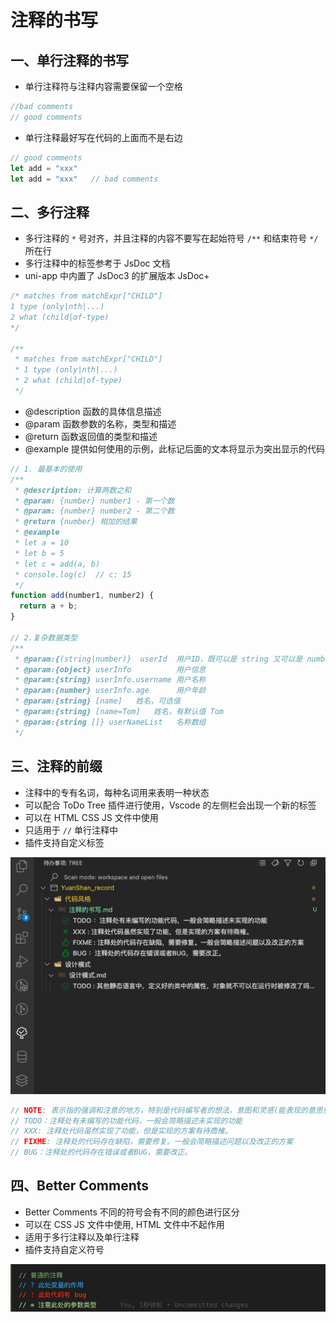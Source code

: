 # 注释的书写

## 一、单行注释的书写

- 单行注释符与注释内容需要保留一个空格

```js
//bad comments
// good comments
```

- 单行注释最好写在代码的上面而不是右边

```js
// good comments
let add = "xxx"
let add = "xxx"   // bad comments
```

## 二、多行注释

- 多行注释的 `*` 号对齐，并且注释的内容不要写在起始符号 `/**` 和结束符号 `*/` 所在行
- 多行注释中的标签参考于 JsDoc 文档
- uni-app 中内置了 JsDoc3 的扩展版本 JsDoc+

```js
/* matches from matchExpr["CHILD"]
1 type (only|nth|...)
2 what (child|of-type)
*/

/**
 * matches from matchExpr["CHILD"]
 * 1 type (only|nth|...)
 * 2 what (child|of-type)
 */
```

- @description 函数的具体信息描述
- @param 函数参数的名称，类型和描述
- @return 函数返回值的类型和描述
- @example 提供如何使用的示例，此标记后面的文本将显示为突出显示的代码

```js
// 1. 最基本的使用
/**
 * @description: 计算两数之和
 * @param: {number} number1 - 第一个数
 * @param: {number} number2 - 第二个数
 * @return {number} 相加的结果
 * @example
 * let a = 10
 * let b = 5
 * let c = add(a, b)
 * console.log(c)  // c: 15
 */
function add(number1, number2) {
  return a + b;
}

// 2.复杂数据类型
/**
 * @param:{(string|number)}  userId  用户ID，既可以是 string 又可以是 number
 * @param:{object} userInfo          用户信息
 * @param:{string} userInfo.username 用户名称 
 * @param:{number} userInfo.age      用户年龄
 * @param:{string} [name]   姓名，可选值
 * @param:{string} [name=Tom]   姓名，有默认值 Tom
 * @param:{string []} userNameList   名称数组  
 */
```

## 三、注释的前缀

- 注释中的专有名词，每种名词用来表明一种状态
- 可以配合 ToDo Tree 插件进行使用，Vscode 的左侧栏会出现一个新的标签
- 可以在 HTML CSS JS 文件中使用
- 只适用于 `//` 单行注释中
- 插件支持自定义标签

![TODOTREE插件](./img/ToDoTree.png)

```js
// NOTE: 表示指的强调和注意的地方，特别是代码编写者的想法，意图和灵感(能表现的意思很灵活)
// TODO：注释处有未编写的功能代码，一般会简略描述未实现的功能
// XXX: 注释处代码虽然实现了功能，但是实现的方案有待商榷。
// FIXME: 注释处的代码存在缺陷，需要修复。一般会简略描述问题以及改正的方案
// BUG：注释处的代码存在错误或者BUG，需要改正。
```

## 四、Better Comments

- Better Comments 不同的符号会有不同的颜色进行区分
- 可以在 CSS JS 文件中使用, HTML 文件中不起作用
- 适用于多行注释以及单行注释
- 插件支持自定义符号

![Better Comments](./img/betterComments.png)
